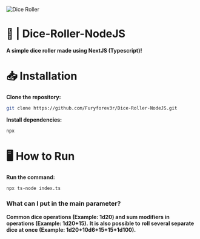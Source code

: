 ![Dice Roller](https://i.pinimg.com/originals/62/d3/ce/62d3ce2e16000586faf6d7cea85dd5c4.jpg)
# 🎲 | Dice-Roller-NodeJS
**A simple dice roller made using NextJS (Typescript)!**
# 📥 Installation
**Clone the repository:**
```bash
git clone https://github.com/Furyforev3r/Dice-Roller-NodeJS.git
```
**Install dependencies:**
```bash
npx 
```
# 🖥️ How to Run
**Run the command:**
```bash
npx ts-node index.ts
```
### **What can I put in the main parameter?**
**Common dice operations (Example: 1d20) and sum modifiers in operations (Example: 1d20+15).**
**It is also possible to roll several separate dice at once (Example: 1d20+10d6+15+15+1d100).**
